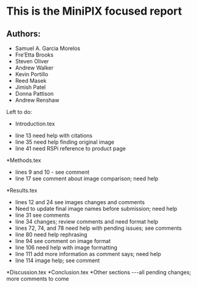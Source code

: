 # This is the MiniPIX focused report
## Authors:
- Samuel A. Garcia Morelos
- Fre’Etta Brooks
- Steven Oliver
- Andrew Walker
- Kevin Portillo
- Reed Masek
- Jimish Patel
- Donna Pattison
- Andrew Renshaw

Left to do:
* Introduction.tex
- line 13 need help with citations
- line 35 need help finding original image
- line 41 need RSPi reference to product page

*Methods.tex
- lines 9 and 10 - see comment
- line 17 see comment about image comparison; need help

*Results.tex
- lines 12 and 24 see images changes and comments
- Need to update final image names before submission; need help
- line 31 see comments
- line 34 changes; review comments and need format help
- lines 72, 74, and 78 need help with pending issues; see comments
- line 80 need help rephrasing
- line 94 see comment on image format
- line 106 need help with image formatting
- line 111 add more information as comment says; need help
- line 114 image help; see comment

*Discussion.tex
*Conclusion.tex
*Other sections
---all pending changes; more comments to come
